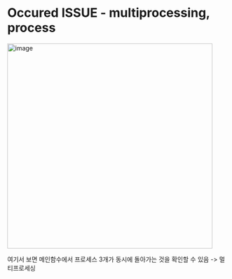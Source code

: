 # Occured ISSUE - multiprocessing, process

<img width="468" alt="image" src="https://user-images.githubusercontent.com/76513889/164027358-55cb8e9c-9ac2-4b3e-b869-848a1634503f.png">

여기서 보면 메인함수에서 프로세스 3개가 동시에 돌아가는 것을 확인할 수 있음 -> 멀티프로세싱 
